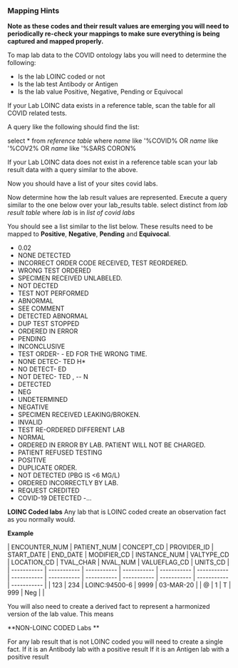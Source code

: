 ### Mapping Hints

**Note as these codes and their result values are emerging you will need to periodically re-check your mappings to make sure everything is being captured and mapped properly.**

To map lab data to the COVID ontology labs you will need to determine the following:
- Is the lab LOINC coded or not
- Is the lab test Antibody or Antigen
- Is the lab value Positive, Negative, Pending or Equivocal

If your Lab LOINC data exists in a reference table, scan the table for all COVID related tests.

A query like the following should find the list:

select * from *reference table* where *name* like '%COVID% OR  *name* like '%COV2% OR  *name* like '%SARS CORON%

If your Lab LOINC data does not exist in a reference table scan your lab result data with a query similar to the above.

Now you should have a list of your sites covid labs.


Now determine how the lab result values are represented. Execute a query similar to the one below over your lab_results table.
select distinct <result field> from *lab result table* where *lab* is in *list of covid labs*

You should see a list similar to the list below. These results need to be mapped to **Positive**, **Negative**, **Pending** and **Equivocal**.

- 0.02
- NONE DETECTED
- INCORRECT ORDER CODE RECEIVED, TEST REORDERED.
- WRONG TEST ORDERED
- SPECIMEN RECEIVED UNLABELED.
- NOT DECTED
- TEST NOT PERFORMED
- ABNORMAL
- SEE COMMENT
- DETECTED ABNORMAL
- DUP TEST STOPPED
- ORDERED IN ERROR
- PENDING
- INCONCLUSIVE
- TEST ORDER- - ED FOR THE WRONG TIME.
- NONE DETEC- TED H*
- NO DETECT- ED
- NOT DETEC- TED ,
--  N
- DETECTED
- NEG
- UNDETERMINED
- NEGATIVE
- SPECIMEN RECEIVED LEAKING/BROKEN.
- INVALID
- TEST RE-ORDERED DIFFERENT LAB
- NORMAL
- ORDERED IN ERROR BY LAB. PATIENT WILL NOT BE CHARGED.
- PATIENT REFUSED TESTING
- POSITIVE
- DUPLICATE ORDER.
- NOT DETECTED (PBG IS <6 MG/L)
- ORDERED INCORRECTLY BY LAB.
- REQUEST CREDITED
- COVID-19 DETECTED
-...

**LOINC Coded labs**
Any lab that is LOINC coded create an observation fact as you normally would.

**Example**

| ENCOUNTER_NUM | PATIENT_NUM | CONCEPT_CD | PROVIDER_ID | START_DATE | END_DATE | MODIFIER_CD | INSTANCE_NUM | VALTYPE_CD | LOCATION_CD | TVAL_CHAR | NVAL_NUM | VALUEFLAG_CD | UNITS_CD |
| ----------- | ----------- | ----------- | ----------- | ----------- | ----------- | ----------- | ----------- | ----------- | ----------- | ----------- | ----------- | ----------- |
| 123 | 234 | LOINC:94500-6 |  9999 | 03-MAR-20 |  | @ | 1 | T | 999 | Neg |  | 

You will also need to create a derived fact to represent a harmonized version of the lab value. This means

**NON-LOINC CODED Labs **

For any lab result that is not LOINC coded you will need to create a single fact. 
If it is an Antibody lab with a positive result
If it is an Antigen lab with a positive result 
